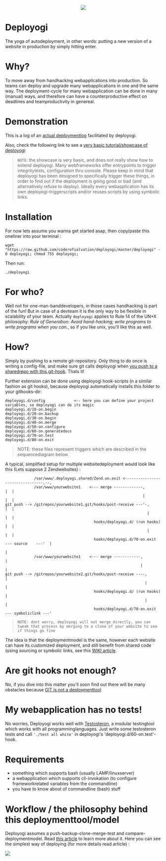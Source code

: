 <p align="center"><img src="https://www.dropbox.com/s/fu1cdwd3it31qvq/yoda-deploy.jpg?dl=1"/></p>

Deployogi
=========
The yoga of autodeployment, in other words: putting a new version of a website in production by simply hitting enter.

Why?
====
To move away from handhacking webapplications into production.
So teams can deploy and upgrade many webapplications in one and the same way.
The deployment-cycle for many webapplication can be done in many (manual) ways, and therefore can have a 
counterproductive effect on deadlines and teamproductivity in genereal. 

Demonstration
=============
This is a log of an [actual deploymentlog](https://raw.github.com/coderofsalvation/deployogi/master/example/examplelog.txt) facilitated by deployogi.

Also, check the following link to see a [very basic tutorial/showcase of deployogi](http://playterm.org/r/deployogi-automatic-webdeployment-1375465953)

> `NOTE`: the showcase is very basic, and does not really show how to extend deployogi. Many webframeworks offer entrypoints to trigger integritytests, 
> configuration thru console. Please keep in mind that deployogi has been designed to specifically trigger these things, in order to 
> find out if the deployment is going good or bad (and alternatively refuse to deploy). Ideally every webapplication has its own deployogi-triggerscripts
> and/or reuses scripts by using symbolic links.

Installation
============
For now lets assume you wanna get started asap, then copy/paste this oneliner into your terminal :

    wget "https://raw.github.com/coderofsalvation/deployogi/master/deployogi" -O deployogi; chmod 755 deployogi; 

Then run:

    ./deployogi


For who?
========
Well not for one-man-banddevelopers, in those cases handhacking is part of the fun!
But in case of a devteam it is the only way to be flexible in scalability of your team.
Actually `deployogi` applies to Rule 14 of the UN*X philosophy: *Rule of Generation: Avoid hand-hacking; write programs to write programs when you can.*, 
so if you like unix, you'll like this as well. 

How?
====
Simply by pushing to a remote git-repository.
Only thing to do once is writing a config-file, and make sure git calls deployogi when [you push to a sharedrepo with this git-hook](https://raw.github.com/coderofsalvation/deployogi/master/example/post-receive). 
Thats it!

Further extension can be done using deployogi hook-scripts (n a similar fashion as git hooks), because deployogi automatically installs this folder to your githooks-dir:

    deployogi.d/config             <-- here you can define your project variables, so deployogi can do its magic
    deployogi.d/10-on.begin
    deployogi.d/20-on.backup
    deployogi.d/30-on.begin
    deployogi.d/40-on.merge
    deployogi.d/50-on.configure
    deployogi.d/60-on.generatedocs
    deployogi.d/70-on.test
    deployogi.d/80-on.exit

> NOTE: these files represent triggers which are described in the sequencediagram below.

A typical, simplified setup for multiple websitedeployment would look like this (Lets suppose 2 Zendwebsites) :

                 /var/www/.deployogi.shared/Zend.on.exit <---------------------------------,--,
                 /var/www/yourwebsite1    <--- merge -------------,                        |  |
                                                                  |                        |  |
    git push --> /gitrepos/yourwebsite1.git/hooks/post-receive ---'-,                      |  |
                                                                    |                      |  |
                                            hooks/deployogi.d/ (run hooks)                 |  |
                                                                    |                      |  |
                                            hooks/deployogi.d/70-on.exit  --- source    ---'  |
                                                                                              |
                 /var/www/yourwebsite1    <--- merge ------------,                            |
                                                                 |                            |
    git push --> /gitrepos/yourwebsite2.git/hooks/post-receive ----,                          |
                                                                   |                          |
                                            hooks/deployogi.d/ (run hooks)                    |
                                                                   |                          |
                                            hooks/deployogi.d/70-on.exit  --- symboliclink ---'

> `NOTE: dont worry, deployogi will not merge directly, you can tweak that process by merging to a clone of your website to see if things go fine`

The idea is that the deploymentmodel is the same, however each website can have its customized deployment, and
still benefit from shared code (using sourcing or symbolic links, see this [WIKI article](https://github.com/coderofsalvation/deployogi/wiki/hint:-shared-scripts).

Are git hooks not enough?
=========================
No, if you dive into this matter you'll soon find out there will be many obstacles because [GIT is not a deploymenttool](http://gitolite.com/the-list-and-irc/deploy.html) 

My webapplication has no tests!
===============================
No worries, Deployogi works well with [Testosteron](https://github.com/coderofsalvation/testosteron), a modular testingtool which works with all programminglanguages.
Just write some testosteron tests and call `'./test all white'` in deployogi's 'deployogi.d/60-on.test'-hook.

Requirements
============

* something which supports bash (usually LAMP/linuxserver)
* a webapplication which supports cli-invokation (to configure frameworkrelated variables from the commandline)
* you have to know about of commandline (bash) stuff 

Workflow / the philosophy behind this deploymenttool/model
==========================================================
Deployogi assumes a push-backup-clone-merge-test and compare-deploymentmodel.
Read [this article](http://leon.vankammen.eu/blog/automatic-deployment-with-git-and-deployogi-scripts) to learn more about it.
Here you can see the simplest way of deploying (for more details read article) : 

<img src="https://dl.dropboxusercontent.com/s/88zzcgb4hp9k641/seqdiagram-deployogi-easy.png?dl=1"> 

